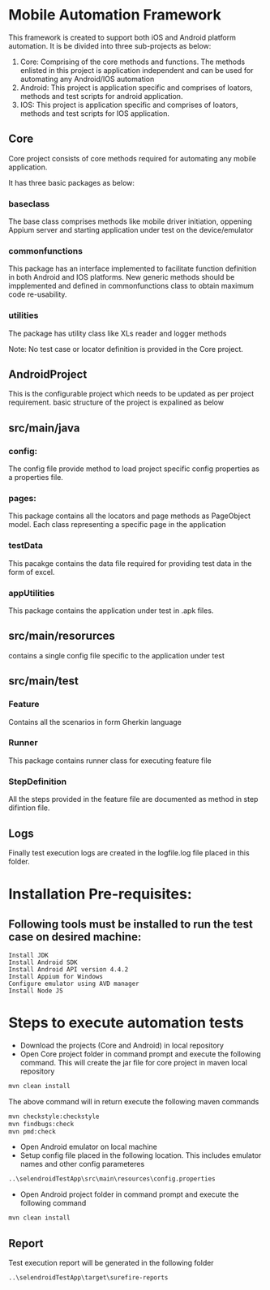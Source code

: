 # Mobile Automation Framework

This framework is created to support both iOS and Android platform automation. It is be divided into three sub-projects as below:
1. Core: Comprising of the core methods and functions. The methods enlisted in this project is application independent and can be used for automating any Android/IOS automation
2. Android: This project is application specific and comprises of loators, methods and test scripts for android application.
3. IOS: This project is application specific and comprises of loators, methods and test scripts for IOS application.


## Core
Core project consists of core methods required for automating any mobile application.

It has three basic packages as below:
### baseclass 
The base class comprises methods like mobile driver initiation, oppening Appium server and starting application under test on the device/emulator

### commonfunctions
This package has an interface implemented to facilitate function definition in both Android and IOS platforms. New generic methods should be impplemented and defined in commonfunctions class to obtain maximum code re-usability.

### utilities
The package has utility class like XLs reader and logger methods

Note: No test case or locator definition is provided in the Core project.

## AndroidProject
This is the configurable project which needs to be updated as per project requirement. basic structure of the project is expalined as below

## src/main/java
### config: 
The config file provide method to load project specific config properties as a properties file.
### pages:
This package contains all the locators and page methods as PageObject model. Each class representing a specific page in the application
### testData
This pacakge contains the data file required for providing test data in the form of excel.
### appUtilities
This package contains the application under test in .apk files.

## src/main/resorurces
contains a single config file specific to the application under test

## src/main/test
### Feature
Contains all the scenarios in form Gherkin language

### Runner
This package contains runner class for executing feature file

### StepDefinition
All the steps provided in the feature file are documented as method in step difintion file.

## Logs
Finally test execution logs are created in the logfile.log file placed in this folder.

# Installation Pre-requisites:
## Following tools must be installed to run the test case on desired machine:
	Install JDK
	Install Android SDK
	Install Android API version 4.4.2
	Install Appium for Windows
	Configure emulator using AVD manager
	Install Node JS

# Steps to execute automation tests
* Download the projects (Core and Android) in local repository
* Open Core project folder in command prompt and execute the following command. This will create the jar file for core project in maven local repository
```sh
mvn clean install
```
The above command will in return execute the following maven commands
```sh 
mvn checkstyle:checkstyle
mvn findbugs:check
mvn pmd:check
```

* Open Android emulator on local machine
* Setup config file placed in the following location. This includes emulator names and other config parameteres
```sh
..\selendroidTestApp\src\main\resources\config.properties
```
* Open Android project folder in command prompt and execute the following command
```sh
mvn clean install
```

## Report
Test execution report will be generated in the following folder
```sh
..\selendroidTestApp\target\surefire-reports
```

